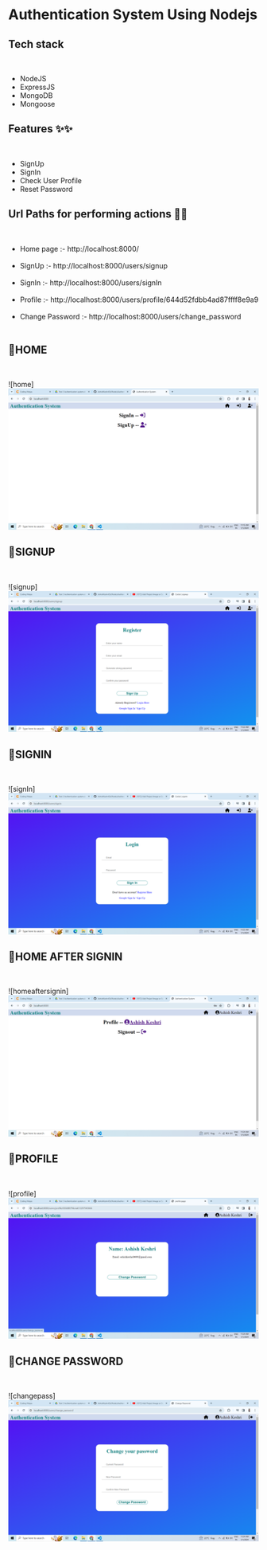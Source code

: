 <h1>Authentication System Using Nodejs</h1>


<h2>Tech stack </h2><br>
<ul>
 <li>NodeJS </li>
 <li>ExpressJS</li> 
 <li>MongoDB </li>
 <li>Mongoose </li>
</ul>

<h2>Features ✨✨</h2> <br>
<ul>
    <li>SignUp</li>
    <li>SignIn</li> 
    <li>Check User Profile</li> 
    <li>Reset Password</li> 
</ul>

<h2>Url Paths for performing actions 🔗🔗</h2> <br>
<ul>
    <li>Home page :- http://localhost:8000/ </li><br>
    <li>SignUp :- http://localhost:8000/users/signup </li><br>
    <li>SignIn :- http://localhost:8000/users/signIn </li><br>
    <li>Profile :- http://localhost:8000/users/profile/644d52fdbb4ad87ffff8e9a9 </li><br>
    <li>Change Password :- http://localhost:8000/users/change_password </li><br>
    </ul>
    
<h2>🔴HOME</h2> <br>

![home]![Alt text](<Screenshot (156).png>)

<h2>🔴SIGNUP</h2> <br>

![signup]![Alt text](<Screenshot (157).png>)

<h2>🔴SIGNIN</h2> <br>

![signIn]![Alt text](<Screenshot (158).png>)

<h2>🔴HOME AFTER SIGNIN</h2> <br>

![homeaftersignin]![Alt text](<Screenshot (159).png>)

<h2>🔴PROFILE</h2> <br>

![profile]![Alt text](<Screenshot (160).png>)

<h2>🔴CHANGE PASSWORD</h2> <br>

![changepass]![Alt text](<Screenshot (161).png>)

